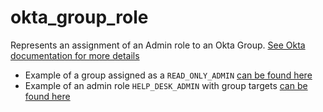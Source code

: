 # okta_group_role

Represents an assignment of an Admin role to an Okta
Group. [See Okta documentation for more details](https://developer.okta.com/docs/reference/api/roles/#list-roles-assigned-to-group)

- Example of a group assigned as a `READ_ONLY_ADMIN` [can be found here](./basic.tf)
- Example of an admin role `HELP_DESK_ADMIN` with group targets [can be found here](./basic_group_targets.tf)
